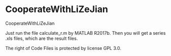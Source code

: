 # CooperateWithLiZeJian
CooperateWithLiZeJian

Just run the file calculate_r.m by MATLAB R2017b.
Then you will get a series .xls files,
which are the result files.

The right of Code Files is protected by license GPL 3.0.
